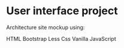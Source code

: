 # User interface project

Architecture site mockup using:

HTML
Bootstrap
Less
Css
Vanilla JavaScript